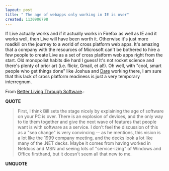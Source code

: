 ```yaml
---
layout: post
title: " The age of webapps only working in IE is over"
created: 1130906798
---
```

<p>If Live actually works and if it actually works in Firefox as well as IE and it works well, then Live will have been worth it. Otherwise it's just more roadkill on the journey to a world of cross platform web apps.  It's amazing that a company with the resources of Microsoft can't be bothered to hire a few people to create Live as a set of cross platform web apps right from the start. Old monopolist habits die hard I guess!  It's not rocket science and there's plenty of prior art (i.e. flickr, Gmail, et al!).  Oh well, with "cool, smart people who get things done" like Joshua and <a href="http://www.25hoursaday.com/weblog/default.aspx">Dare</a> working there, I am sure that this lack of cross platform readiness is just a very temporary interregnum.</p>

<p>From <a href="http://www.netcrucible.com/blog/">Better Living Through Software</a>.:</p>
<p><b>QUOTE</b></p><blockquote><p>First, I think Bill sets the stage nicely by explaining the age of software on your PC is over.  There is an explosion of devices, and the only way to tie them together and give the next wave of features that people want is with software as a service.  I don't feel the discussion of this as a "sea change" is very convincing -- as he mentions, this vision is a lot like the 1999 company meeting, and the decks look a lot like many of the .NET decks.  Maybe it comes from having worked in Netdocs and MSN and seeing lots of "service-izing" of Windows and Office firsthand, but it doesn't seem all that new to me.</p></blockquote><p><b>UNQUOTE</b></p>



